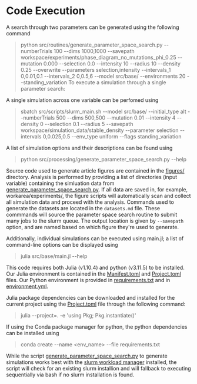 
# Code Execution

A search through two parameters can be generated using the following command

> python src/routines/generate_parameter_space_search.py --numberTrials 100 --dims 1000,1000 --savepath workspace/experiments/phase_diagram_no_mutations_phi_0.25 --mutation 0.000 --selection 0.0 --intensity 10 --radius 10 --density 0.25 --overwrite --parameters selection,intensity --intervals_1 0,0.01,0.1 --intervals_2 0,0.5,6 --model src/base/ --environments 20 --standing_variation
To execute a simulation through a single parameter search:

A single simulation across one variable can be perfomed using 

> sbatch src/scripts/slurm_main.sh --model src/base/ --initial_type alt --numberTrials 500 --dims 500,500 --mutation 0.01 --intensity 4 --density 0  --selection 0.1 --radius 5 --savepath workspace/simulation_data/stable_density --parameter selection --intervals 0,0.025,0.5 --env_type uniform --flags standing_variation

A list of simulation options and their descriptions can be found using

> python src/processing/generate_parameter_space_search.py --help

Source code used to generate article figures are contained in the [figures/](./figures/) directory. Analysis is performed by providing a list of directories (input variable) containing the simluation data from [generate_parameter_space_search.py](./src/routines/generate_parameter_space_search.py). If all data are saved in, for example, workarea/experiments/, the figure scripts will automatically scan and collect all simulation data and proceed with the analysis. Commands used to generate the datasets are located in the `datasets.md` file. These commmands will source the parameter space search routine to submit many jobs to the slurm queue. The output location is given by `--savepath` option, and are named based on which figure they're used to generate. 


Additionally, individual simulations can be executed using main.jl; a list of command-line options can be displayed using

> julia src/base/main.jl --help

This code requires both Julia (v1.10.4) and python (v3.11.5) to be installed. Our Julia environment is contained in the [Manifest.toml](Manifest.toml) and [Project.toml](Project.toml) files. Our Python environment is provided in [requirements.txt](requirements.txt) and in [environment.yml](environment.yml).

Julia package dependencies can be downloaded and installed for the current project using the [Project.toml](Project.toml) file through the following command:

> julia --project=. -e 'using Pkg; Pkg.instantiate()'

If using the Conda package manager for python, the python dependencies can be installed using 

> conda create --name <env_name> --file requirements.txt

While the script [generate_parameter_space_search.py](./src/routines/generate_parameter_space_search.py) to generate simulations works best with the [slurm workload manager](https://slurm.schedmd.com/overview.html) installed, the script will check for an existing slurm installion and will fallback to executing sequentially via bash if no slurm installation is found.
